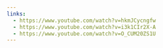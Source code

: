 ```yaml
---
links:
  - https://www.youtube.com/watch?v=hkmJCycngfw
  - https://www.youtube.com/watch?v=i3k1CIr2X-A
  - https://www.youtube.com/watch?v=O_CUM20ZS1U
---
```

